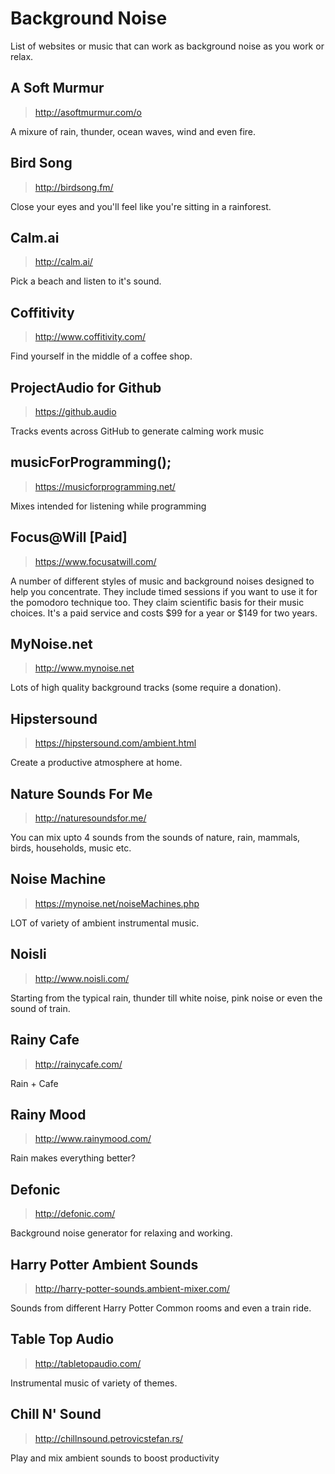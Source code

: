 # Background Noise
List of websites or music that can work as background noise as you work or relax.

## A Soft Murmur
> http://asoftmurmur.com/o

A mixure of rain, thunder, ocean waves, wind and even fire.

## Bird Song
> http://birdsong.fm/

Close your eyes and you'll feel like you're sitting in a rainforest.

## Calm.ai
> http://calm.ai/

Pick a beach and listen to it's sound.

## Coffitivity
> http://www.coffitivity.com/

Find yourself in the middle of a coffee shop.

## ProjectAudio for Github
> https://github.audio

Tracks events across GitHub to generate calming work music

## musicForProgramming();
> https://musicforprogramming.net/

Mixes intended for listening while programming


## Focus@Will [Paid]

> https://www.focusatwill.com/

A number of different styles of music and background noises designed to help you concentrate.  They include timed sessions if you want to use it for the pomodoro technique too.  They claim scientific basis for their music choices.  It's a paid service and costs $99 for a year or $149 for two years.

## MyNoise.net
> http://www.mynoise.net

Lots of high quality background tracks (some require a donation).

## Hipstersound
>https://hipstersound.com/ambient.html

Create a productive atmosphere at home.


## Nature Sounds For Me
> http://naturesoundsfor.me/

You can mix upto 4 sounds from the sounds of nature, rain, mammals, birds, households, music etc.

## Noise Machine
> https://mynoise.net/noiseMachines.php

LOT of variety of ambient instrumental music.

## Noisli
> http://www.noisli.com/

Starting from the typical rain, thunder till white noise, pink noise or even the sound of train.

## Rainy Cafe
> http://rainycafe.com/

Rain + Cafe

## Rainy Mood
> http://www.rainymood.com/

Rain makes everything better?

## Defonic
> http://defonic.com/

Background noise generator for relaxing and working.

## Harry Potter Ambient Sounds
>http://harry-potter-sounds.ambient-mixer.com/

Sounds from different Harry Potter Common rooms and even a train ride.

## Table Top Audio
> http://tabletopaudio.com/

Instrumental music of variety of themes.

## Chill N' Sound
> http://chillnsound.petrovicstefan.rs/

Play and mix ambient sounds to boost productivity
